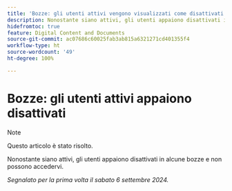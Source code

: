 ```yaml
---
title: 'Bozze: gli utenti attivi vengono visualizzati come disattivati'
description: Nonostante siano attivi, gli utenti appaiono disattivati in alcune bozze e non possono accedervi.
hidefromtoc: true
feature: Digital Content and Documents
source-git-commit: ac07686c60025fab3ab815a6321271cd401355f4
workflow-type: ht
source-wordcount: '49'
ht-degree: 100%

---
```


# Bozze: gli utenti attivi appaiono disattivati

>[!NOTE]
>
>Questo articolo è stato risolto.

Nonostante siano attivi, gli utenti appaiono disattivati in alcune bozze e non possono accedervi.

_Segnalato per la prima volta il sabato 6 settembre 2024._
